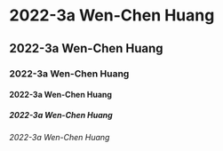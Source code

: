 # 2022-3a Wen-Chen Huang
## 2022-3a Wen-Chen Huang
### 2022-3a Wen-Chen Huang
#### 2022-3a Wen-Chen Huang
##### 2022-3a Wen-Chen Huang
###### 2022-3a Wen-Chen Huang

